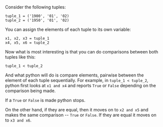 Consider the following tuples:
	
	tuple_1 = ('1900', '01', '02)
  	tuple_2 = ('1950', '01', '02)

You can assign the elements of each tuple to its own variable:
  
	x1, x2, x3 = tuple_1
  	x4, x5, x6 = tuple_2

Now what is most interesting is that you can do comparisons between both tuples like this:

	tuple_1 < tuple_2

And what python will do is compare elements, pairwise between the element of each tuple sequentially.  For example, in `tuple_1 < tuple_2`, python first looks at `x1 and x4` and reports  `True` or `False` depending on the comparison being made. 

If a `True` or `False` is made python stops.  

On the other hand,  if they are equal, then it moves on to `x2 and x5` and makes the same comparison -- `True` or `False`.    If they are equal it moves on to `x3 and x6`.
